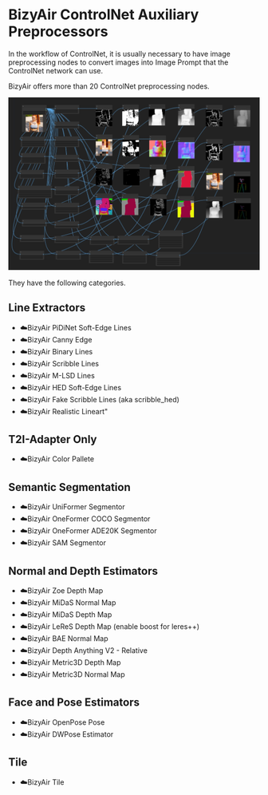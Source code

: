 # BizyAir ControlNet Auxiliary Preprocessors

In the workflow of ControlNet, it is usually necessary to have image preprocessing nodes to convert images into Image Prompt that the ControlNet network can use.

BizyAir offers more than 20 ControlNet preprocessing nodes.

![](./imgs/bizyair_controlnet_preprocessors.png)

 They have the following categories.


## Line Extractors

- ☁️BizyAir PiDiNet Soft-Edge Lines
- ☁️BizyAir Canny Edge
- ☁️BizyAir Binary Lines
- ☁️BizyAir Scribble Lines
- ☁️BizyAir M-LSD Lines
- ☁️BizyAir HED Soft-Edge Lines
- ☁️BizyAir Fake Scribble Lines (aka scribble_hed)
- ☁️BizyAir Realistic Lineart"


## T2I-Adapter Only

- ☁️BizyAir Color Pallete

## Semantic Segmentation

- ☁️BizyAir UniFormer Segmentor
- ☁️BizyAir OneFormer COCO Segmentor
- ☁️BizyAir OneFormer ADE20K Segmentor
- ☁️BizyAir SAM Segmentor

## Normal and Depth Estimators

- ☁️BizyAir Zoe Depth Map
- ☁️BizyAir MiDaS Normal Map
- ☁️BizyAir MiDaS Depth Map
- ☁️BizyAir LeReS Depth Map (enable boost for leres++)
- ☁️BizyAir BAE Normal Map
- ☁️BizyAir Depth Anything V2 - Relative
- ☁️BizyAir Metric3D Depth Map
- ☁️BizyAir Metric3D Normal Map

## Face and Pose Estimators

- ☁️BizyAir OpenPose Pose
- ☁️BizyAir DWPose Estimator


## Tile

- ☁️BizyAir Tile
